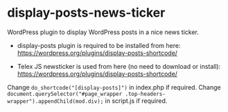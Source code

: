 # display-posts-news-ticker

WordPress plugin to display WordPress posts in a nice news ticker.

- display-posts plugin is required to be installed from here: https://wordpress.org/plugins/display-posts-shortcode/

- Telex JS newsticker is used from here (no need to download or install): https://wordpress.org/plugins/display-posts-shortcode/

Change `do_shortcode("[display-posts]")` in index.php if required.
Change `document.querySelector("#page_wrapper .top-headers-wrapper").appendChild(mod.div);` in script.js if required.